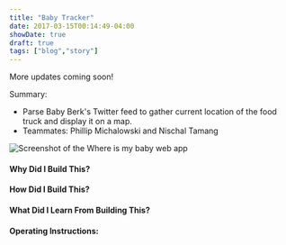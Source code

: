 ```yaml
---
title: "Baby Tracker"
date: 2017-03-15T00:14:49-04:00
showDate: true
draft: true
tags: ["blog","story"]
---
```


More updates coming soon!

Summary:

* Parse Baby Berk's Twitter feed to gather current location of the food truck and display it on a map.
* Teammates: Phillip Michalowski and Nischal Tamang

![Screenshot of the Where is my baby web app](/baby.png)

#### Why Did I Build This?

#### How Did I Build This?

#### What Did I Learn From Building This?

#### Operating Instructions:
